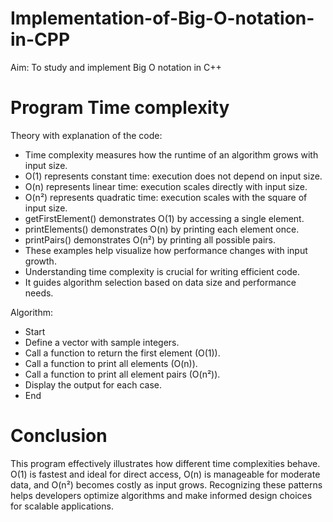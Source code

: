 # Implementation-of-Big-O-notation-in-CPP

Aim: To study and implement Big O notation in C++

# Program Time complexity
Theory with explanation of the code:
- Time complexity measures how the runtime of an algorithm grows with input size.
- O(1) represents constant time: execution does not depend on input size.
- O(n) represents linear time: execution scales directly with input size.
- O(n²) represents quadratic time: execution scales with the square of input size.
- getFirstElement() demonstrates O(1) by accessing a single element.
- printElements() demonstrates O(n) by printing each element once.
- printPairs() demonstrates O(n²) by printing all possible pairs.
- These examples help visualize how performance changes with input growth.
- Understanding time complexity is crucial for writing efficient code.
- It guides algorithm selection based on data size and performance needs.

Algorithm:

- Start
- Define a vector with sample integers.
- Call a function to return the first element (O(1)).
- Call a function to print all elements (O(n)).
- Call a function to print all element pairs (O(n²)).
- Display the output for each case.
- End

# Conclusion
This program effectively illustrates how different time complexities behave. 
O(1) is fastest and ideal for direct access, 
O(n) is manageable for moderate data, and 
O(n²) becomes costly as input grows. 
Recognizing these patterns helps developers optimize algorithms and make informed design choices for scalable applications.

